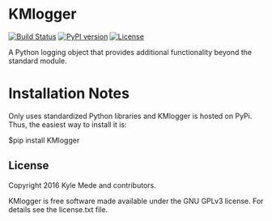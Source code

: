 KMlogger
========

[![Build Status](https://travis-ci.org/kylemede/KMlogger.svg?branch=master)](https://travis-ci.org/kylemede/KMlogger)
[![PyPI version](https://badge.fury.io/py/KMlogger.svg)](https://badge.fury.io/py/KMlogger)
[![License](https://img.shields.io/badge/license-GPL-blue.svg)](https://github.com/kylemede/KMlogger/blob/master/LICENSE)
<!--[![Coverage Status](https://coveralls.io/repos/github/kylemede/KMlogger/badge.svg?branch=master)](https://coveralls.io/github/kylemede/KMlogger?branch=master)-->

A Python logging object that provides additional functionality beyond the standard module.


Installation Notes
==================
Only uses standardized Python libraries and KMlogger is hosted on PyPi.  Thus, the easiest way to install it is:
 
 $pip install KMlogger


License
-------

Copyright 2016 Kyle Mede and contributors.

KMlogger is free software made available under the GNU GPLv3 license. 
For details see the license.txt file.